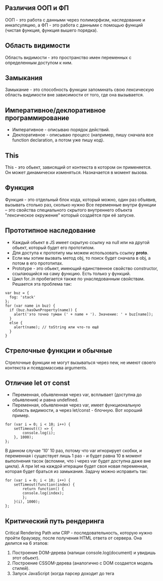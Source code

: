 ## Различия ООП и ФП
ООП - это работа с данными через полиморфизм, наследование и инкапсуляцию, а ФП - это работа с данными с помощью функций (чистая функция, функция вышего порядка). 

## Область видимости
Область видимости - это пространство имен переменных с определенным доступом к ним.

## Замыкания
Замыкание - это способность функции запоминать свою лексическую область видимости вне зависимости от того, где она вызывается.

## Императивное/деклоративное программирование
* Императивное - описываю порядок действий.
* Деклоративное - описываю процесс (например, пишу сначала все function declaration, а потом уже пишу код).

## This
This - это обьект, зависящий от контекста в котором он применяется. Он может динамически изменяться. Назначается в момент вызова.

## Функция 
Функция - это отдельный блок кода, который можно, один раз объявив, вызывать столько раз, сколько нужно
Все переменные внутри функции – это свойства специального скрытого внутреннего объекта "лексическое окружение" который создаётся при её запуске.

## Прототипное наследование
* Каждый обьект в JS имеет скрытую ссылку на null или на другой обьект, который будет его прототипом.
* Для доступа к прототипу мы можем использовать ссылку __proto__.
* Если мы хотим вызвать метод obj, то поиск будет сначала в obj, а потом в его прототипах.
* Prototype - это обьект, имеющий единственное свойство constructor, ссылающийся на саму функцию. Есть только у функций.
* Цикл for..in пробегается также по унаследованным свойствам. Решается эта проблема так:
```
var buz = {
  fog: 'stack'
};
for (var name in buz) {
  if (buz.hasOwnProperty(name)) {
    alert('это точно туман (' + name + '). Значение: ' + buz[name]);
  }
  else {
    alert(name); // toString или что-то ещё
  }
}
```

## Стрелочные функции и обычные
Стрелочные функции не могут вызываться через new, не имеют своего контекста и псевдомассива arguments.

## Отличие let от const
* Переменная, обьявленная через var, всплывает (доступна до обьявления) и равна undefined.
* Переменная, обьявленная через var, имеет функциональную область видимости, а через let/const - блочную. Вот хороший пример.
```
for (var i = 0; i < 10; i++) {
    setTimeout(() => {
        console.log(i); 
    }, 1000); 
}; 
```
В данном случае '10' 10 раз, потому что var игнорирует скобки, и переменная i существует лишь 1 раз - и будет равна 10 в момент выполнения тасок (вспомни, что i через var будет доступна даже вне цикла). А при let на каждой итерации будет своя новая переменная, которая будет браться из замыкания. Задачу можно исправить так:
```
for (var i = 0; i < 10; i++) {
    setTimeout(function(index) {
        return function() {
        console.log(index);
        };
    }(i), 1000);
};
```

## Критический путь рендеринга
Critical Rendering Path или CRP - последовательность, которую нужно пройти браузеру, после получения HTML ответа от сервера. Она делится на 6 этапов:
1. Построение DOM-дерева (напиши console.log(document) и увидишь этот обьект).
2. Построение CSSOM-дерева (аналогично с DOM создается модель стилей).
3. Запуск JavaScript (когда парсер доходит до тега <script>).
4. Создание Render-дерева (это совокупность DOM и CSSOM).
5. Генерация раскладки (размера видимой области).
6. Отрисовка.

## Promise 
```
typeof Object === "function";
typeof Function === "function";

Object.__proto__ === Object.prototype; // false
Object.__proto__ === Function.prototype; // true
Function.__proto__ === Function.prototype;

const o = {};
o.__proto__ = {};
o.__proto__.hasOwnProperty = null;

const p = {};
p.hasOwnProperty();

function f() {}
f.__proto__ === Function.prototype;
f.hasOwnProperty();
f.__proto__.__proto__.hasOwnProperty();
```
